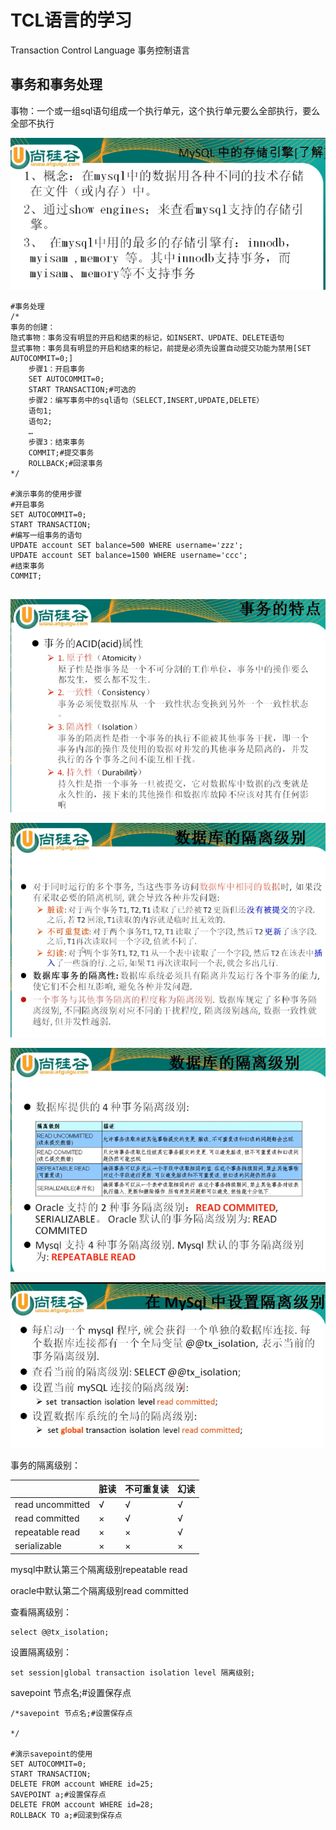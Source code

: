 # TCL语言的学习

Transaction Control Language 事务控制语言



## 事务和事务处理

事物：一个或一组sql语句组成一个执行单元，这个执行单元要么全部执行，要么全部不执行

![image-20210303170938199](https://raw.githubusercontent.com/xzx-summer/image/main/img/image-20210303170938199.png)

```mysql
#事务处理
/*
事务的创建：
隐式事物：事务没有明显的开启和结束的标记，如INSERT、UPDATE、DELETE语句
显式事物：事务具有明显的开启和结束的标记，前提是必须先设置自动提交功能为禁用[SET AUTOCOMMIT=0;]
	步骤1：开启事务
	SET AUTOCOMMIT=0;
	START TRANSACTION;#可选的
	步骤2：编写事务中的sql语句（SELECT,INSERT,UPDATE,DELETE）
	语句1;
	语句2;
	…
	步骤3：结束事务
	COMMIT;#提交事务
	ROLLBACK;#回滚事务
*/

#演示事务的使用步骤
#开启事务
SET AUTOCOMMIT=0;
START TRANSACTION;
#编写一组事务的语句
UPDATE account SET balance=500 WHERE username='zzz';
UPDATE account SET balance=1500 WHERE username='ccc';
#结束事务
COMMIT;


```



![image-20210303171507172.png](https://raw.githubusercontent.com/xzx-summer/image/main/img/image-20210303171507172.png)

![image-20210304150000511](https://raw.githubusercontent.com/xzx-summer/image/main/img/image-20210304150000511.png)

![image-20210304145912400](https://raw.githubusercontent.com/xzx-summer/image/main/img/image-20210304145912400.png)

![image-20210304152405097](https://raw.githubusercontent.com/xzx-summer/image/main/img/image-20210304152405097.png)

事务的隔离级别：

|                  | 脏读 | 不可重复读 | 幻读 |
| ---------------- | ---- | ---------- | ---- |
| read uncommitted | √    | √          | √    |
| read committed   | ×    | √          | √    |
| repeatable read  | ×    | ×          | √    |
| serializable     | ×    | ×          | ×    |

mysql中默认第三个隔离级别repeatable read

oracle中默认第二个隔离级别read committed

查看隔离级别：

```mysql
select @@tx_isolation;
```

设置隔离级别：

```mysql
set session|global transaction isolation level 隔离级别;
```

savepoint 节点名;#设置保存点

```mysql
/*savepoint 节点名;#设置保存点

*/

#演示savepoint的使用
SET AUTOCOMMIT=0;
START TRANSACTION;
DELETE FROM account WHERE id=25;
SAVEPOINT a;#设置保存点
DELETE FROM account WHERE id=28;
ROLLBACK TO a;#回滚到保存点
```

